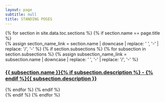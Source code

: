 ```yaml
---
layout: page
subtitle: null
title: STANDING POSES
---
```


<div class="posts-list text-center">
  {% for section in site.data.toc.sections %}
  {% if section.name == page.title %}
  <article class="post-preview">
    {% assign section_name_link = section.name | downcase | replace: ' ', '-' | replace: '/', '-' %}
      {% if section.subsections %}
      {% for subsection in section.subsections %}
      {% assign subsection_name_link = subsection.name | downcase | replace: ' ', '-' | replace: '/', '-' %}
      <a href="/pages/{{ section_name_link }}/{{ subsection_name_link }}">
          <!-- <h3 class="post-subtitle">{{ subsection.name }}{{ subsection.description }}</h3> -->
          <h3 class="post-subtitle">{{ subsection.name }}{% if subsection.description %} - {% endif %}{{ subsection.description }}</h3>
      </a>
      {% endfor %}
      {% endif %}
  </article>
  {% endif %}    
  {% endfor %}
</div>
